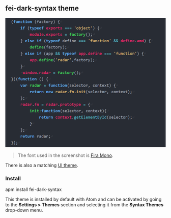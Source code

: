 ## fei-dark-syntax theme

![fei-dark-syntax](https://raw.githubusercontent.com/anuny/fei-dark-syntax/master/demo.png)

> The font used in the screenshot is [Fira Mono](https://github.com/mozilla/Fira).

There is also a matching [UI theme](https://atom.io/themes/one-dark-ui).

### Install

apm install fei-dark-syntax

This theme is installed by default with Atom and can be activated by going to the __Settings > Themes__ section and selecting it from the __Syntax Themes__ drop-down menu.
